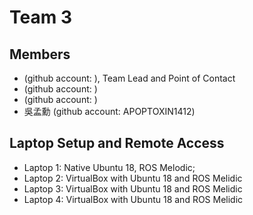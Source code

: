 # Team 3

## Members
*  (github account: ), Team Lead and Point of Contact
*  (github account: )
*  (github account: )
* 吳孟勳 (github account: APOPTOXIN1412)

## Laptop Setup and Remote Access
* Laptop 1: Native Ubuntu 18, ROS Melodic;
* Laptop 2: VirtualBox with Ubuntu 18 and ROS Melidic 
* Laptop 3: VirtualBox with Ubuntu 18 and ROS Melidic 
* Laptop 4: VirtualBox with Ubuntu 18 and ROS Melidic 

